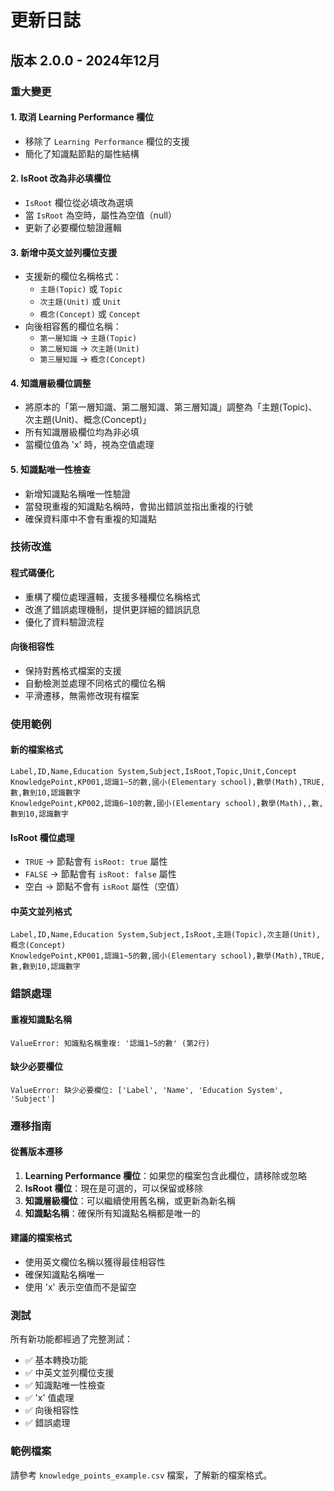 # 更新日誌

## 版本 2.0.0 - 2024年12月

### 重大變更

#### 1. 取消 Learning Performance 欄位
- 移除了 `Learning Performance` 欄位的支援
- 簡化了知識點節點的屬性結構

#### 2. IsRoot 改為非必填欄位
- `IsRoot` 欄位從必填改為選填
- 當 `IsRoot` 為空時，屬性為空值（null）
- 更新了必要欄位驗證邏輯

#### 3. 新增中英文並列欄位支援
- 支援新的欄位名稱格式：
  - `主題(Topic)` 或 `Topic`
  - `次主題(Unit)` 或 `Unit`
  - `概念(Concept)` 或 `Concept`
- 向後相容舊的欄位名稱：
  - `第一層知識` → `主題(Topic)`
  - `第二層知識` → `次主題(Unit)`
  - `第三層知識` → `概念(Concept)`

#### 4. 知識層級欄位調整
- 將原本的「第一層知識、第二層知識、第三層知識」調整為「主題(Topic)、次主題(Unit)、概念(Concept)」
- 所有知識層級欄位均為非必填
- 當欄位值為 'x' 時，視為空值處理

#### 5. 知識點唯一性檢查
- 新增知識點名稱唯一性驗證
- 當發現重複的知識點名稱時，會拋出錯誤並指出重複的行號
- 確保資料庫中不會有重複的知識點

### 技術改進

#### 程式碼優化
- 重構了欄位處理邏輯，支援多種欄位名稱格式
- 改進了錯誤處理機制，提供更詳細的錯誤訊息
- 優化了資料驗證流程

#### 向後相容性
- 保持對舊格式檔案的支援
- 自動檢測並處理不同格式的欄位名稱
- 平滑遷移，無需修改現有檔案

### 使用範例

#### 新的檔案格式
```csv
Label,ID,Name,Education System,Subject,IsRoot,Topic,Unit,Concept
KnowledgePoint,KP001,認識1~5的數,國小(Elementary school),數學(Math),TRUE,數,數到10,認識數字
KnowledgePoint,KP002,認識6~10的數,國小(Elementary school),數學(Math),,數,數到10,認識數字
```

#### IsRoot 欄位處理
- `TRUE` → 節點會有 `isRoot: true` 屬性
- `FALSE` → 節點會有 `isRoot: false` 屬性
- 空白 → 節點不會有 `isRoot` 屬性（空值）

#### 中英文並列格式
```csv
Label,ID,Name,Education System,Subject,IsRoot,主題(Topic),次主題(Unit),概念(Concept)
KnowledgePoint,KP001,認識1~5的數,國小(Elementary school),數學(Math),TRUE,數,數到10,認識數字
```

### 錯誤處理

#### 重複知識點名稱
```
ValueError: 知識點名稱重複: '認識1~5的數' (第2行)
```

#### 缺少必要欄位
```
ValueError: 缺少必要欄位: ['Label', 'Name', 'Education System', 'Subject']
```

### 遷移指南

#### 從舊版本遷移
1. **Learning Performance 欄位**：如果您的檔案包含此欄位，請移除或忽略
2. **IsRoot 欄位**：現在是可選的，可以保留或移除
3. **知識層級欄位**：可以繼續使用舊名稱，或更新為新名稱
4. **知識點名稱**：確保所有知識點名稱都是唯一的

#### 建議的檔案格式
- 使用英文欄位名稱以獲得最佳相容性
- 確保知識點名稱唯一
- 使用 'x' 表示空值而不是留空

### 測試

所有新功能都經過了完整測試：
- ✅ 基本轉換功能
- ✅ 中英文並列欄位支援
- ✅ 知識點唯一性檢查
- ✅ 'x' 值處理
- ✅ 向後相容性
- ✅ 錯誤處理

### 範例檔案

請參考 `knowledge_points_example.csv` 檔案，了解新的檔案格式。
